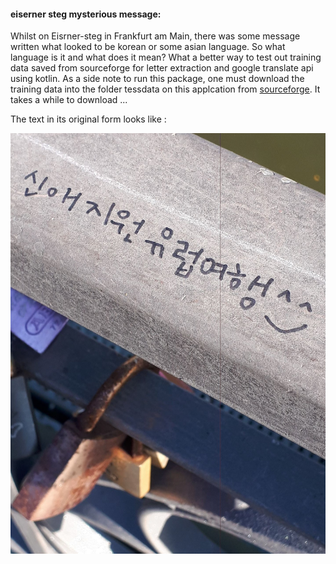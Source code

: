 #### eiserner steg mysterious message: 
Whilst on Eisrner-steg in Frankfurt am Main, there was some message written what looked to be korean or some asian language. So what language is it and what does it mean? What a better way to test out training data saved from sourceforge for letter extraction and google translate api using kotlin. As a side note to run this package, one must download the training data into the folder tessdata on this applcation from [sourceforge](https://github.com/tesseract-ocr/tessdata.git). It takes a while to download ... 

The text in its original form looks like : 

![Kiku](images/20181021_125852.jpg)
